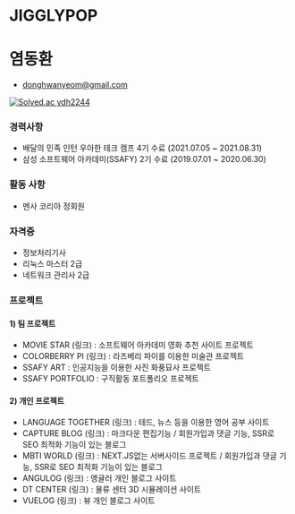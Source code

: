 # JIGGLYPOP
# 염동환
* donghwanyeom@gmail.com

[![Solved.ac ydh2244](http://mazassumnida.wtf/api/v2/generate_badge?boj=ydh2244)](https://solved.ac/ydh2244)

### 경력사항
* 배달의 민족 인턴 우아한 테크 캠프 4기 수료 (2021.07.05 ~ 2021.08.31)
* 삼성 소프트웨어 아카데미(SSAFY) 2기 수료 (2019.07.01 ~ 2020.06.30)

### 활동 사항
* 멘사 코리아 정회원

### 자격증
* 정보처리기사
* 리눅스 마스터 2급
* 네트워크 관리사 2급

### 프로젝트
#### 1) 팀 프로젝트
* MOVIE STAR (링크) : 소프트웨어 아카데미 영화 추천 사이트 프로젝트
* COLORBERRY PI (링크) : 라즈베리 파이를 이용한 미술관 프로젝트
* SSAFY ART : 인공지능을 이용한 사진 화풍묘사 프로젝트
* SSAFY PORTFOLIO : 구직활동 포트폴리오 프로젝트
#### 2) 개인 프로젝트
* LANGUAGE TOGETHER (링크) : 테드, 뉴스 등을 이용한 영어 공부 사이트
* CAPTURE BLOG (링크) : 마크다운 편집기능 / 회원가입과 댓글 기능, SSR로 SEO 최적화 기능이 있는 블로그
* MBTI WORLD (링크) : NEXT.JS없는 서버사이드 프로젝트 / 회원가입과 댓글 기능, SSR로 SEO 최적화 기능이 있는 블로그
* ANGULOG (링크) : 앵귤러 개인 블로그 사이트
* DT CENTER (링크) : 물류 센터 3D 시뮬레이션 사이트
* VUELOG (링크) : 뷰 개인 블로그 사이트

